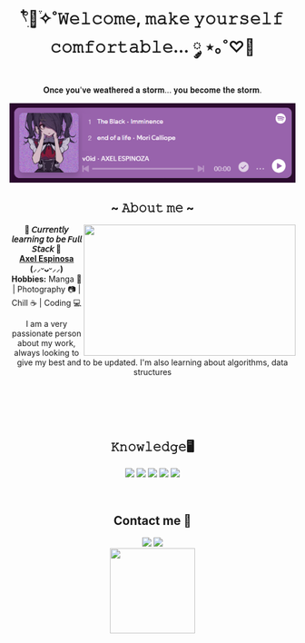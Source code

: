 <body>
  <center>
<h1 align="center">𓍢ִ໋🌷͙֒✧˚𝚆𝚎𝚕𝚌𝚘𝚖𝚎, 𝚖𝚊𝚔𝚎 𝚢𝚘𝚞𝚛𝚜𝚎𝚕𝚏 𝚌𝚘𝚖𝚏𝚘𝚛𝚝𝚊𝚋𝚕𝚎... ༘ ⋆｡˚♡🌼</h1>
  <p align="center">𝐎𝐧𝐜𝐞 𝐲𝐨𝐮'𝐯𝐞 𝐰𝐞𝐚𝐭𝐡𝐞𝐫𝐞𝐝 𝐚 𝐬𝐭𝐨𝐫𝐦... 𝐲𝐨𝐮 𝐛𝐞𝐜𝐨𝐦𝐞 𝐭𝐡𝐞 𝐬𝐭𝐨𝐫𝐦.</p>
  <div align="center">
      <a href="https://open.spotify.com/playlist/6wHBjQ2R2lQOV3WSeGH0R2?si=bSmZGUpRQpq0MRmKmk4KDQ"><img src="./SpotifyPlaylist.png" ></a>
  </div>
   
<h2 align="center">~ 𝙰𝚋𝚘𝚞𝚝 𝚖𝚎 ~</h2>
<div align="center">
    <img src="https://media1.tenor.com/m/HrRI4Jh1itUAAAAC/inoue-takina-inoue.gif" align="right" width="373.5px" height="230.5px">    
</div>
<p align="center">
    <b>💜 𝘊𝘶𝘳𝘳𝘦𝘯𝘵𝘭𝘺 𝘭𝘦𝘢𝘳𝘯𝘪𝘯𝘨 𝘵𝘰 𝘣𝘦 𝘍𝘶𝘭𝘭 𝘚𝘵𝘢𝘤𝘬 💜</b><br>
    <b><a href="https://github.com/InozaAki">Axel Espinosa</a> (⸝⸝ᵕᴗᵕ⸝⸝)</b><br>
    <b>Hobbies:</b> Manga 📕 | Photography 📷 | Chill ☕ | Coding 💻
  <p align="center">I am a very passionate person about my work, always looking to give my best and to be updated. I'm also learning about algorithms, data structures</p> <br>
  <br>
</p>
<br>
<h2 align="center">𝙺𝚗𝚘𝚠𝚕𝚎𝚍𝚐𝚎🖥️</h2>
<p align="center">
  <img src="https://img.shields.io/badge/spring-%236DB33F.svg?style=for-the-badge&logo=spring&logoColor=white">
  <img src="https://img.shields.io/badge/java-%23ED8B00.svg?style=for-the-badge&logo=openjdk&logoColor=white">
  <img src="https://img.shields.io/badge/react-%2320232a.svg?style=for-the-badge&logo=react&logoColor=%2361DAFB">
  <img src="https://img.shields.io/badge/Oracle-F80000?style=for-the-badge&logo=oracle&logoColor=white">
  <img src="https://img.shields.io/badge/JavaScript-323330?style=for-the-badge&logo=javascript&logoColor=F7DF1E">
</p>
<br>
<h2 align="center">Contact me 📧</h2>
<p>
  <div align="center">
    <a href="https://mail.google.com/mail/?view=cm&fs=1&to=axelespinoza887@gmail.com"><img src="https://img.shields.io/badge/Gmail-D14836?style=for-the-badge&logo=gmail&logoColor=white"></a>
    <a href="https://discordapp.com/users/843290256890396712"><img src="https://img.shields.io/badge/Discord-5865F2?style=for-the-badge&logo=discord&logoColor=white"></a>
  </div>
  <div align="center">
    <img src="https://media1.tenor.com/m/wi1vKiq5IzYAAAAC/ai-hoshino-my-star.gif" width="150px" height="150px">
  </div>
</p>
 </center>
</body>
